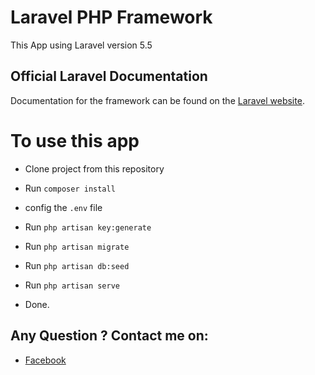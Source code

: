 # Laravel PHP Framework
This App using Laravel version 5.5

## Official Laravel Documentation

Documentation for the framework can be found on the [Laravel website](http://laravel.com/docs).

# To use this app

- Clone project from this repository

- Run `composer install`

- config the ` .env ` file

- Run `php artisan key:generate`

- Run `php artisan migrate`

- Run `php artisan db:seed`

- Run `php artisan serve`

- Done.

## Any Question ? Contact me on:
- [Facebook](https://facebook.com/caesaralilamondo)